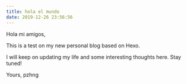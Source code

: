 ```yaml
---
title: hola el mundo
date: 2019-12-26 23:56:56
---
```

Hola mi amigos,
 
This is a test on my new personal blog based on Hexo.

I will keep on updating my life and some interesting thoughts here. Stay tuned!

Yours,
pzhng

